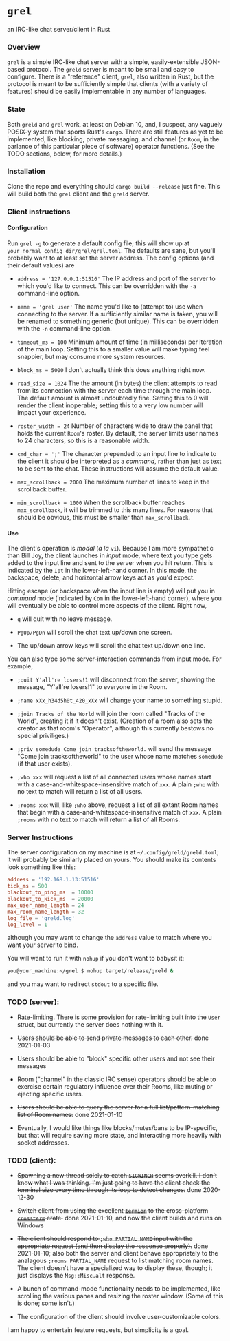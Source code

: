 # `grel`

an IRC-like chat server/client in Rust

### Overview

`grel` is a simple IRC-like chat server with a simple, easily-extensible
JSON-based protocol. The `greld` server is meant to be small and easy to
configure. There is a "reference" client, `grel`, also written in Rust,
but the protocol is meant to be sufficiently simple that clients (with a
variety of features) should be easily implementable in any number of languages.

### State

Both `greld` and `grel` work, at least on Debian 10, and, I suspect, any
vaguely POSIX-y system that sports Rust's `cargo`. There are still features
as yet to be implemented, like blocking, private messaging, and channel
(or `Room`, in the parlance of this particular piece of software) operator
functions. (See the TODO sections, below, for more details.)

### Installation

Clone the repo and everything should `cargo build --release` just fine. This
will build both the `grel` client and the `greld` server.

### Client instructions

#### Configuration

Run `grel -g` to generate a default config file; this will show up at
`your_normal_config_dir/grel/grel.toml`. The defaults are sane, but you'll
probably want to at least set the server address. The config options (and
their default values) are

  * `address = '127.0.0.1:51516'`
     The IP address and port of the server to which you'd like to connect.
     This can be overridden with the `-a` command-line option.

  * `name = 'grel user'`
    The name you'd like to (attempt to) use when connecting to the server.
    If a sufficiently similar name is taken, you will be renamed to something
    generic (but unique). This can be overridden with the `-n` command-line
    option.
    
  * `timeout_ms = 100`
    Minimum amount of time (in milliseconds) per iteration of the main loop.
    Setting this to a smaller value will make typing feel snappier, but may
    consume more system resources.

  * `block_ms = 5000`
    I don't actually think this does anything right now.

  * `read_size = 1024`
    The the amount (in bytes) the client attempts to read from its connection
    with the server each time through the main loop. The default amount
    is almost undoubtedly fine. Setting this to 0 will render the client
    inoperable; setting this to a very low number will impact your experience.

  * `roster_width = 24`
    Number of characters wide to draw the panel that holds the current `Room`'s
    roster. By default, the server limits user names to 24 characters, so this
    is a reasonable width.

  * `cmd_char = ';'`
    The character prepended to an input line to indicate to the client it
    should be interpreted as a _command_, rather than just as text to be
    sent to the chat. These instructions will assume the default value.

  * `max_scrollback = 2000`
    The maximum number of lines to keep in the scrollback buffer.

  * `min_scrollback = 1000`
    When the scrollback buffer reaches `max_scrollback`, it will be trimmed
    to this many lines. For reasons that should be obvious, this must be
    smaller than `max_scrollback`.

#### Use

The client's operation is _modal_ (_a la_ `vi`). Because I am more
sympathetic than Bill Joy, the client launches in _input_ mode, where text you
type gets added to the input line and sent to the server when you hit return.
This is indicated by the `Ipt` in the lower-left-hand corner. In this made,
the backspace, delete, and horizontal arrow keys act as you'd expect.

Hitting escape (or backspace when the input line is empty) will put you in
_command_ mode (indicated by `Com` in the lower-left-hand corner), where you
will eventually be able to control more aspects of the client. Right now,

  * `q` will quit with no leave message.
  
  * `PgUp/PgDn` will scroll the chat text up/down one screen.
  
  * The up/down arrow keys will scroll the chat text up/down one line.

You can also type some server-interaction commands from input mode. For
example,

  * `;quit Y'all're losers!1` will disconnect from the server, showing the
    message, "Y'all're losers!1" to everyone in the Room.

  * `;name xXx_h34d5h0t_420_xXx` will change your name to something stupid.
  
  * `;join Tracks of the World` will join the room called "Tracks of the
    World", creating it if it doesn't exist. (Creation of a room also sets
    the creator as that room's "Operator", although this currently bestows
    no special priviliges.)

  * `;priv somedude Come join tracksoftheworld.` will send the message
    "Come join tracksoftheworld" to the user whose name matches `somedude`
    (if that user exists).
    
  * `;who xxx` will request a list of all connected users whose names start
    with a case-and-whitespace-insensitive match of `xxx`. A plain `;who`
    with no text to match will return a list of all users.

  * `;rooms xxx` will, like `;who` above, request a list of all extant Room
    names that begin with a case-and-whitespace-insensitive match of `xxx`.
    A plain `;rooms` with no text to match will return a list of all Rooms.

### Server Instructions

The server configuration on my machine is at `~/.config/greld/greld.toml`;
it will probably be similarly placed on yours. You should make its contents
look something like this:

```toml
address = '192.168.1.13:51516'
tick_ms = 500
blackout_to_ping_ms  = 10000
blackout_to_kick_ms  = 20000
max_user_name_length = 24
max_room_name_length = 32
log_file = 'greld.log'
log_level = 1
```

although you may want to change the `address` value to match where you want
your server to bind.

You will want to run it with `nohup` if you don't want to babysit it:

```sh
you@your_machine:~/grel $ nohup target/release/greld &
```

and you may want to redirect `stdout` to a specific file.

### TODO (server):

  * Rate-limiting. There is some provision for rate-limiting built into
    the `User` struct, but currently the server does nothing with it.

  * ~~Users should be able to send private messages to each other.~~ done
    2021-01-03

  * Users should be able to "block" specific other users and not see their
    messages

  * Room ("channel" in the classic IRC sense) operators should be able to
    exercise certain regulatory influence over their Rooms, like muting
    or ejecting specific users.

  * ~~Users should be able to query the server for a full list/pattern-matching
    list of Room names.~~ done 2021-01-10

  * Eventually, I would like things like blocks/mutes/bans to be IP-specific,
    but that will require saving more state, and interacting more heavily
    with socket addresses.

### TODO (client):

  * ~~Spawning a new thread solely to catch `SIGWINCH` seems overkill. I don't
    know what I was thinking. I'm just going to have the client check the
    terminal size every time through its loop to detect changes.~~
    done 2020-12-30

  * ~~Switch client from using the excellent
    [`termion`](https://github.com/redox-os/termion) to the cross-platform
    [`crossterm`](https://github.com/crossterm-rs/crossterm) crate.~~ done
    2021-01-10, and now the client builds and runs on Windows

  * ~~The client should respond to `;who PARTIAL_NAME` input with the appropriate
    request (and then display the response properly).~~ done 2021-01-10; also
    both the server and client behave appropriately to the analagous
    `;rooms PARTIAL_NAME` request to list matching room names. The client
    doesn't have a specialized way to display these, though; it just displays
    the `Msg::Misc.alt` response.

  * A bunch of command-mode functionality needs to be implemented, like
    scrolling the various panes and resizing the roster window. (Some of this
    is done; some isn't.)
    
  * The configuration of the client should involve user-customizable colors.

I am happy to entertain feature requests, but simplicity is a goal.

